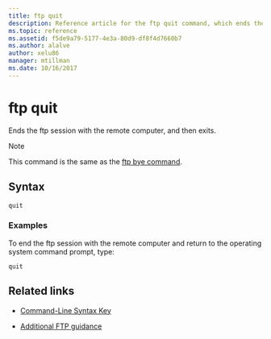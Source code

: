 ```yaml
---
title: ftp quit
description: Reference article for the ftp quit command, which ends the ftp session with the remote computer, and then exits.
ms.topic: reference
ms.assetid: f5de9a79-5177-4e3a-80d9-df8f4d7660b7
ms.author: alalve
author: xelu86
manager: mtillman
ms.date: 10/16/2017
---
```


# ftp quit



Ends the ftp session with the remote computer, and then exits.

> [!NOTE]
> This command is the same as the [ftp bye command](ftp-bye.md).

## Syntax

```
quit
```

### Examples

To end the ftp session with the remote computer and return to the operating system command prompt, type:

```
quit
```

## Related links

- [Command-Line Syntax Key](command-line-syntax-key.md)

- [Additional FTP guidance](/previous-versions/orphan-topics/ws.10/cc756013(v=ws.10))
